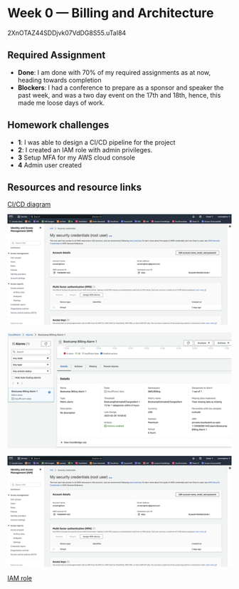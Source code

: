 # Week 0 — Billing and Architecture

2XnOTAZ44SDDjvk07VdDG8S55.uTaI84

## Required Assignment
* **Done**: I am done with 70% of my required assignments as at now, heading towards completion
* **Blockers**: I had a conference to prepare as a sponsor and speaker the past week, and was a two day event on the 17th and 18th, hence, this made me loose days of work.


## Homework challenges
* **1**: I was able to design a CI/CD pipeline for the project
* **2**: I created an IAM role with admin privileges.
* **3** Setup MFA for my AWS cloud console
* **4** Admin user created

## Resources and resource links
[CI/CD diagram](https://lucid.app/lucidchart/1975a43b-0453-4264-9315-32ba3eb9795b/edit?viewport_loc=-1155%2C9%2C9642%2C4508%2C0_0&invitationId=inv_5cbb129f-6605-4898-9670-e55fc5318a66)

![MFA](/journal/proof/MFA.png)

![Cloudwatch alarm](/journal/proof/alarm.png)

![IAM User](/journal/proof/MFA.png)

[IAM role](/journal/proof/IAM%20role.png)


 